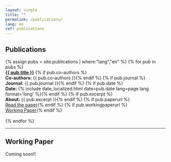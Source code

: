 ```yaml
---
layout: single
title: ""
permalink: /publications/
lang: en
ref: publications
---
```

## Publications
<div class="publications-list">
  {% assign pubs = site.publications | where:"lang","en" %}
  {% for pub in pubs %}
    <div class="publication-item">
      <a href="{{ pub.paperurl }}"><strong>{{ pub.title }}</strong></a>
      {% if pub.co-authors %}<br><strong>Co-authors:</strong> {{ pub.co-authors }}{% endif %}
      {% if pub.journal %}<br><strong>Journal:</strong> {{ pub.journal }}{% endif %}
      {% if pub.date %}<br><strong>Date:</strong> {% include date_localized.html date=pub.date lang=page.lang format='long' %}{% endif %}
      {% if pub.excerpt %}<br><strong>About:</strong> {{ pub.excerpt }}{% endif %}
      {% if pub.paperurl %}<br><a href="{{ pub.paperurl }}" target="_blank">Read the paper</a>{% endif %}
      {% if pub.workingpaperurl %}<br><a href="{{ pub.workingpaperurl | relative_url }}" target="_blank">Working Paper</a>{% endif %}
    </div>
    <br>
  {% endfor %}
</div>

<hr class="section-divider">

## Working Paper
Coming soon!!
